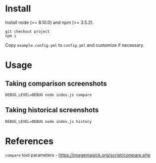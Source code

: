 
# Install

Install node (>= 8.10.0) and npm (>= 3.5.2).

```
git checkout project
npm i
```

Copy `example.config.yml` to `config.yml` and customize if necessary.

# Usage

## Taking comparison screenshots

```
DEBUG_LEVEL=DEBUG node index.js compare
```

## Taking historical screenshots

```
DEBUG_LEVEL=DEBUG node index.js history
```


# References

`compare` tool parameters - https://imagemagick.org/script/compare.php